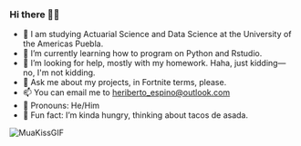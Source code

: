 ### Hi there 👋😁

- 🥳 I am studying Actuarial Science and Data Science at the University of the Americas Puebla.
- 🌱 I’m currently learning how to program on Python and Rstudio.
- 😬 I’m looking for help, mostly with my homework. Haha, just kidding—no, I'm not kidding.
- 💬 Ask me about my projects, in Fortnite terms, please.
- 📫 You can email me to heriberto_espino@outlook.com
- 🐧 Pronouns: He/Him
- 🌮 Fun fact: I’m kinda hungry, thinking about tacos de asada.

![MuaKissGIF](https://github.com/heritaco/heritaco/assets/154515410/fac44587-c456-4564-8866-3daae7317e52)
